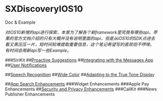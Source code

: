 # SXDiscoveryIOS10
Doc & Example

_对iOS10新增的api进行探索，本意为了解各个新framework里究竟有哪些api。苹果的官方文档介绍的只有大概并没有说明里面的api，但是从iOS10的SDK点进去看又黑压压一片，短时间较难提取重要信息，这个笔记希望写的直观但不啰嗦。 有时间会用新api写一些Example。_


###SiriKit 
##[Proactive Suggestions](https://github.com/dsxNiubility/SXDiscoveryIOS10/blob/master/Doc/ProactiveSuggestions.md "系统预先建议")
##[Integrating with the Messages App](https://github.com/dsxNiubility/SXDiscoveryIOS10/blob/master/Doc/IntegratingwiththeMessagesApp.md "与系统短信 app交互")
##[User Notifications](https://github.com/dsxNiubility/SXDiscoveryIOS10/blob/master/Doc/UserNotifications.md "用户通知") 
 
##[Speech Recognition](https://github.com/dsxNiubility/SXDiscoveryIOS10/blob/master/Doc/Speech%20Recognition.md "语音识别转文字")
##[Wide Color](https://github.com/dsxNiubility/SXDiscoveryIOS10/blob/master/Doc/Wide%20Color.md "色彩空间")
##[Adapting to the True Tone Display](https://github.com/dsxNiubility/SXDiscoveryIOS10/blob/master/Doc/AdaptingtotheTrueToneDisplay.md "真彩色显示")


##[App Search Enhancements](https://github.com/dsxNiubility/SXDiscoveryIOS10/blob/master/Doc/AppSearchEnhancements.md "真彩色显示") 
###Widget Enhancements 
###Apple Pay Enhancements 
##[Security and Privacy Enhancements](https://github.com/dsxNiubility/SXDiscoveryIOS10/blob/master/Doc/SecurityandPrivacyEnhancements.md "安全性和私密增强") 
###CallKit
###News Publisher Enhancements


